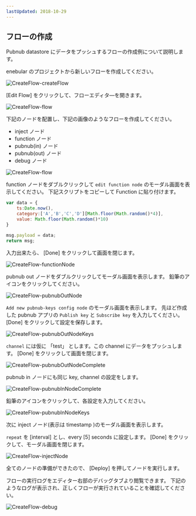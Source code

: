 ```yaml
---
lastUpdated: 2018-10-29
---
```


## フローの作成

Pubnub datastore にデータをプッシュするフローの作成例について説明します。 

enebular のプロジェクトから新しいフローを作成してください。

![CreateFlow-createFlow](./../../../../img/InfoMotion/DataSource/Pubnub/CreateFlow-createFlow.png)


[Edit Flow] をクリックして、フローエディタ―を開きます。

![CreateFlow-flow](./../../../../img/InfoMotion/DataSource/Pubnub/CreateFlow-flow.png)


下記のノードを配置し、下記の画像のようなフローを作成してください。

* inject ノード
* function ノード
* pubnub(in) ノード
* pubnub(out) ノード
* debug ノード

![CreateFlow-flow](./../../../../img/InfoMotion/DataSource/Pubnub/CreateFlow-flow.png)


function ノードをダブルクリックして `edit function node` のモーダル画面を表示してください。
下記スクリプトをコピーして Function に貼り付けます。

```javascript
var data = {
	ts:Date.now(),
	category:['A','B','C','D'][Math.floor(Math.random()*4)],
    value: Math.floor(Math.random()*10)
}

msg.payload = data; 
return msg;
```

入力出来たら、 [Done] をクリックして画面を閉じます。

![CreateFlow-functionNode](./../../../../img/InfoMotion/DataSource/Pubnub/CreateFlow-functionNode.png)


pubnub out ノードをダブルクリックしてモーダル画面を表示します。
鉛筆のアイコンをクリックしてください。

![CreateFlow-pubnubOutNode](./../../../../img/InfoMotion/DataSource/Pubnub/CreateFlow-pubnubOutNode.png)


`Add new pubnub-keys config node` のモーダル画面を表示します。
先ほど作成した pubnub アプリの `Publish key` と `Subscribe key` を入力してください。
[Done] をクリックして設定を保存します。

![CreateFlow-pubnubOutNodeKeys](./../../../../img/InfoMotion/DataSource/Pubnub/CreateFlow-pubnubOutNodeKeys.png)



`channel` には仮に 「test」 とします。この channel にデータをプッシュします。
[Done] をクリックして画面を閉じます。

![CreateFlow-pubnubOutNodeComplete](./../../../../img/InfoMotion/DataSource/Pubnub/CreateFlow-pubnubOutNodeComplete.png)


pubnub in ノードにも同じ key, channel の設定をします。

![CreateFlow-pubnubInNodeComplete](./../../../../img/InfoMotion/DataSource/Pubnub/CreateFlow-pubnubInNodeComplete.png)


鉛筆のアイコンをクリックして、各設定を入力してください。

![CreateFlow-pubnubInNodeKeys](./../../../../img/InfoMotion/DataSource/Pubnub/CreateFlow-pubnubInNodeKeys.png)


次に inject ノード(表示は timestamp )のモーダル画面を表示します。

 `repeat` を [interval] とし、every [5] seconds に設定します。
 [Done] をクリックして、モーダル画面を閉じます。

![CreateFlow-injectNode](./../../../../img/InfoMotion/DataSource/Pubnub/CreateFlow-injectNode.png)



全てのノードの準備ができたので、 [Deploy] を押してノードを実行します。

フローの実行ログをエディター右部のデバッグタブより閲覧できます。
下記のようなログが表示され、正しくフローが実行されていることを確認してください。

![CreateFlow-debug](./../../../../img/InfoMotion/DataSource/Pubnub/CreateFlow-debug.png)
